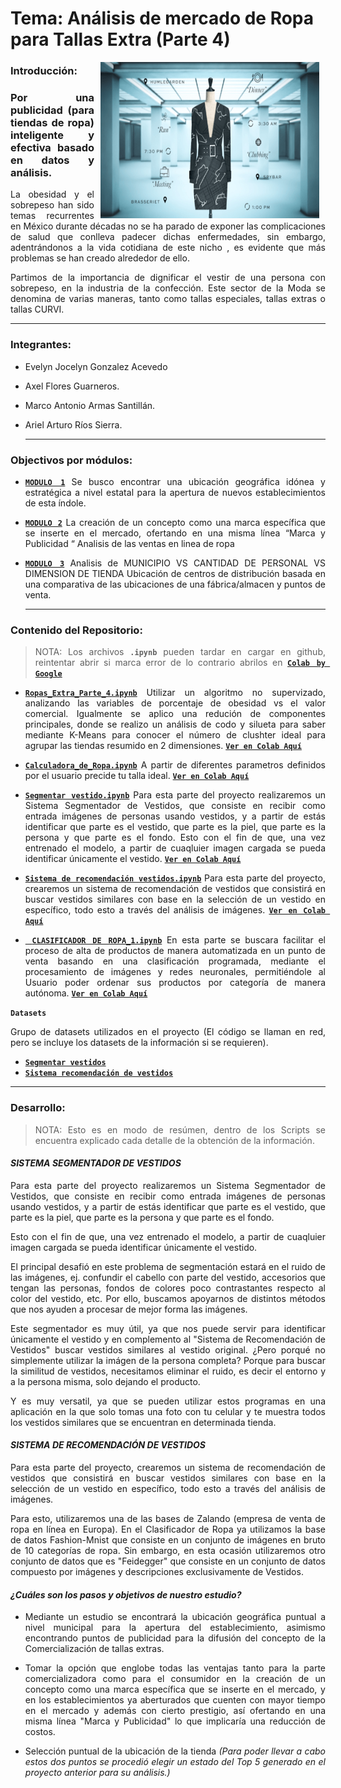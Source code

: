 # Tema: Análisis de mercado de Ropa para Tallas Extra (Parte 4)

<img src="assets/cover-clothes.png" align="right" height="250" width="350" hspace="10">
<div style="text-align: justify;">

  ### Introducción:
 
 ### Por una publicidad (para tiendas de ropa) inteligente y efectiva basado en datos y análisis.

La obesidad y el sobrepeso han sido temas recurrentes en México durante décadas no se ha parado de exponer las complicaciones de salud que conlleva padecer dichas enfermedades, sin embargo, adentrándonos a la vida cotidiana de este nicho , es evidente que más problemas se han creado alrededor de ello.
  
Partimos de la importancia de dignificar el vestir de una persona con sobrepeso, en la industria de la confección. Este sector de la Moda se denomina de varias maneras, tanto como tallas especiales, tallas extras o tallas CURVI.
  
 ---
### Integrantes: 

- Evelyn Jocelyn Gonzalez Acevedo
- Axel Flores Guarneros.
- Marco Antonio Armas Santillán.
- Ariel Arturo Ríos Sierra.  
  
  
  ---
  
### Objectivos por módulos:
  
- [**`MODULO 1`**](https://github.com/Deltarios/analisis-ropa-bedu)
  Se busco encontrar una ubicación geográfica idónea y estratégica a nivel estatal para la apertura de nuevos establecimientos de esta índole.
  
- [**`MODULO 2`**](https://github.com/Deltarios/analisis_ropa_bedu_2)
  La creación de un concepto como una marca específica que se inserte en el mercado, ofertando  en una misma línea  “Marca y  Publicidad “
  Analisis de las ventas en linea de ropa
  
- [**`MODULO 3`**](https://github.com/Deltarios/analisis_ropa_bedu_3)
  Analisis de MUNICIPIO VS CANTIDAD DE PERSONAL VS DIMENSION DE TIENDA
  Ubicación de centros de distribución basada en una comparativa de las ubicaciones de una fábrica/almacen y  puntos de venta.
  
  ---
  
### Contenido del Repositorio:
  
 > NOTA: Los archivos **`.ipynb`** pueden tardar en cargar en github, reintentar abrir si marca error de lo contrario abrilos en [**`Colab by Google`**](https://colab.research.google.com/)

-  [**`Ropas_Extra_Parte_4.ipynb`**](proyecto/Ropas_Extra_Parte_4.ipynb)
   Utilizar un algoritmo no supervizado, analizando las variables de porcentaje de obesidad vs el valor comercial. Igualmente se aplico una redución de componentes principales, donde se realizo un análisis de codo y silueta para saber mediante K-Means para conocer el número de clushter ideal para agrupar las tiendas resumido en 2 dimensiones. [**`Ver en Colab Aquí`**](https://colab.research.google.com/drive/1ijQ4b2bzkBR8L0fxwIjlBBJ9l4N2nz7h?usp=sharing)
   
-  [**`Calculadora_de_Ropa.ipynb`**](proyecto/Calculadora_de_Ropa.ipynb)
   A partir de diferentes parametros definidos por el usuario precide tu talla ideal. [**`Ver en Colab Aquí`**](https://colab.research.google.com/drive/1DBrCrecVHtp5bWTubz1kuxK6utpxZ_yF?usp=sharing)
   
-  [**`Segmentar vestido.ipynb`**](proyecto/Segmentar%20vestido.ipynb)
   Para esta parte del proyecto realizaremos un Sistema Segmentador de Vestidos, que consiste en recibir como entrada imágenes de personas usando vestidos, y a partir de estás identificar que parte es el vestido, que parte es la piel, que parte es la persona y que parte es el fondo.
  Esto con el fin de que, una vez entrenado el modelo, a partir de cuaqluier imagen cargada se pueda identificar únicamente el vestido. [**`Ver en Colab Aquí`**](https://colab.research.google.com/drive/1AaCHDD5Ll1BkBOram96JneoSBhoeUSAV)
  
-  [**`Sistema de recomendación vestidos.ipynb`**](proyecto/Sistema%20de%20recomendación%20vestidos.ipynb)
   Para esta parte del proyecto, crearemos un sistema de recomendación de vestidos que consistirá en buscar vestidos similares con base en la selección de un vestido en específico, todo esto a través del análisis de imágenes. [**`Ver en Colab Aquí`**](https://colab.research.google.com/drive/1yj3rHjYmUjAMnVrVLj1xIpGovh9CgKT5)

-  [**` CLASIFICADOR DE ROPA_1.ipynb`**](proyecto/CLASIFICADOR_DE_ROPA_1.ipynb)
   En esta parte se buscara facilitar el proceso de alta de productos de manera automatizada en un punto de venta basando en una clasificación programada, mediante el procesamiento de imágenes y redes neuronales, permitiéndole al Usuario poder ordenar sus productos por categoría de manera autónoma. [**`Ver en Colab Aquí`**](https://colab.research.google.com/drive/1DqTnvllOYJosrBMAQBuCyC7cB28GCsar?usp=sharing#scrollTo=MhoQ0WE77laV)
  
**`Datasets`**
   
  Grupo de datasets utilizados en el proyecto (El código se llaman en red, pero se incluye los datasets de la información si se requieren).
  
-  [**`Segmentar vestidos`**](https://drive.google.com/drive/folders/1SnV_KbuCy49WOtdgTAbIAg-hiwY2HL6Q)
-  [**`Sistema recomendación de vestidos`**](https://drive.google.com/drive/folders/1gZV2V5KCdSSxVvSXHvkmTK68ANvJtIpq)
   
---
  
### Desarrollo: 

> NOTA: Esto es en modo de resúmen, dentro de los Scripts se encuentra explicado cada detalle de la obtención de la información.
  
#### _SISTEMA SEGMENTADOR DE VESTIDOS_
Para esta parte del proyecto realizaremos un Sistema Segmentador de Vestidos, que consiste en recibir como entrada imágenes de personas usando vestidos, y a partir de estás identificar que parte es el vestido, que parte es la piel, que parte es la persona y que parte es el fondo.

Esto con el fin de que, una vez entrenado el modelo, a partir de cuaqluier imagen cargada se pueda identificar únicamente el vestido.

El principal desafió en este problema de segmentación estará en el ruido de las imágenes, ej. confundir el cabello con parte del vestido, accesorios que tengan las personas, fondos de colores poco contrastantes respecto al color del vestido, etc. Por ello, buscamos apoyarnos de distintos métodos que nos ayuden a procesar de mejor forma las imágenes.

Este segmentador es muy útil, ya que nos puede servir para identificar únicamente el vestido y en complemento al "Sistema de Recomendación de Vestidos" buscar vestidos similares al vestido original. ¿Pero porqué no simplemente utilizar la imágen de la persona completa? Porque para buscar la similitud de vestidos, necesitamos eliminar el ruido, es decir el entorno y a la persona misma, solo dejando el producto.

Y es muy versatil, ya que se pueden utilizar estos programas en una aplicación en la que solo tomas una foto con tu celular y te muestra todos los vestidos similares que se encuentran en determinada tienda.
  
#### _SISTEMA DE RECOMENDACIÓN DE VESTIDOS_

Para esta parte del proyecto, crearemos un sistema de recomendación de vestidos que consistirá en buscar vestidos similares con base en la selección de un vestido en específico, todo esto a través del análisis de imágenes.

Para esto, utilizaremos una de las bases de Zalando (empresa de venta de ropa en línea en Europa). En el Clasificador de Ropa ya utilizamos la base de datos Fashion-Mnist que consiste en un conjunto de imágenes en bruto de 10 categorías de ropa. Sin embargo, en esta ocasión utilizaremos otro conjunto de datos que es "Feidegger" que consiste en un conjunto de datos compuesto por imágenes y descripciones exclusivamente de Vestidos.


#### _¿Cuáles son los pasos y objetivos de nuestro  estudio?_

- Mediante un estudio se encontrará la ubicación  geográfica puntual a nivel municipal para la apertura del establecimiento, asimismo encontrando puntos de publicidad para la  difusión del concepto de la Comercialización  de tallas extras.

- Tomar la opción que englobe todas las ventajas tanto para la parte comercializadora como para el consumidor en la creación de un concepto como una marca específica que se inserte en el mercado, y en los establecimientos ya aberturados que cuenten con mayor tiempo en el mercado y además con cierto prestigio, así ofertando en una misma línea "Marca y  Publicidad" lo que implicaría una reducción de costos.

- Selección puntual de la ubicación de la tienda
_(Para poder llevar a cabo estos dos puntos se procedió elegir un estado del Top 5 generado en el proyecto anterior para su análisis.)_
